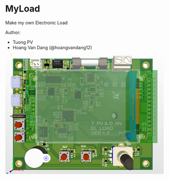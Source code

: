 # MyLoad
Make my own Electronic Load

Author:
* Tuong PV
* Hoang Van Dang (@hoangvandang12)

![3D](https://github.com/anhvanthe/MyLoad/blob/master/HW/3D.PNG)